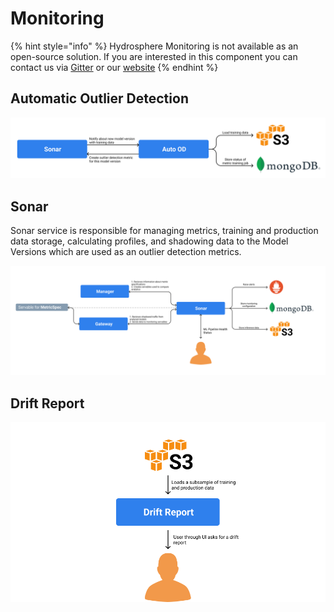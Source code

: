 # Monitoring

{% hint style="info" %}
Hydrosphere Monitoring is not available as an open-source solution. If you are interested in this component you can contact us via [Gitter](https://gitter.im/Hydrospheredata/hydro-serving) or our [website](https://hydrosphere.io)
{% endhint %}

## Automatic Outlier Detection

![](../../.gitbook/assets/auto-od-service-diagram%20%281%29%20%284%29%20%286%29%20%284%29.png)

## Sonar

Sonar service is responsible for managing metrics, training and production data storage, calculating profiles, and shadowing data to the Model Versions which are used as an outlier detection metrics.

![](../../.gitbook/assets/sonar-service-diagram%20%281%29%20%284%29%20%286%29%20%284%29.png)

## Drift Report

![](../../.gitbook/assets/drift-report-service-diagram%20%281%29%20%284%29%20%286%29.png)

